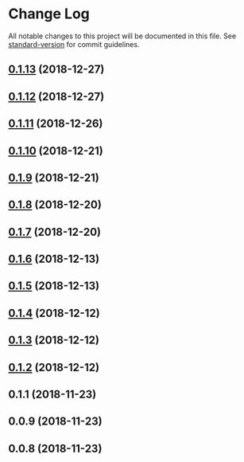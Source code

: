 # Change Log

All notable changes to this project will be documented in this file. See [standard-version](https://github.com/conventional-changelog/standard-version) for commit guidelines.

<a name="0.1.13"></a>
## [0.1.13](https://github.com/natzcam/firepeer/compare/v0.1.12...v0.1.13) (2018-12-27)



<a name="0.1.12"></a>
## [0.1.12](https://github.com/natzcam/firepeer/compare/v0.1.11...v0.1.12) (2018-12-27)



<a name="0.1.11"></a>
## [0.1.11](https://github.com/natzcam/firepeer/compare/v0.1.10...v0.1.11) (2018-12-26)



<a name="0.1.10"></a>
## [0.1.10](https://github.com/natzcam/firepeer/compare/v0.1.9...v0.1.10) (2018-12-21)



<a name="0.1.9"></a>
## [0.1.9](https://github.com/natzcam/firepeer/compare/v0.1.8...v0.1.9) (2018-12-21)



<a name="0.1.8"></a>
## [0.1.8](https://github.com/natzcam/firepeer/compare/v0.1.7...v0.1.8) (2018-12-20)



<a name="0.1.7"></a>
## [0.1.7](https://github.com/natzcam/firepeer/compare/v0.1.6...v0.1.7) (2018-12-20)



<a name="0.1.6"></a>
## [0.1.6](https://github.com/natzcam/firepeer/compare/v0.1.5...v0.1.6) (2018-12-13)



<a name="0.1.5"></a>
## [0.1.5](https://github.com/natzcam/firepeer/compare/v0.1.4...v0.1.5) (2018-12-13)



<a name="0.1.4"></a>
## [0.1.4](https://github.com/natzcam/firepeer/compare/v0.1.3...v0.1.4) (2018-12-12)



<a name="0.1.3"></a>
## [0.1.3](https://github.com/natzcam/firepeer/compare/v0.1.2...v0.1.3) (2018-12-12)



<a name="0.1.2"></a>
## [0.1.2](https://github.com/natzcam/firepeer/compare/v0.1.1...v0.1.2) (2018-12-12)



<a name="0.1.1"></a>
## 0.1.1 (2018-11-23)



<a name="0.0.9"></a>
## 0.0.9 (2018-11-23)



<a name="0.0.8"></a>
## 0.0.8 (2018-11-23)
